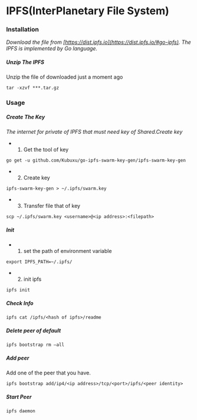 # IPFS(InterPlanetary File System)

### Installation
*Download the file from [https://dist.ipfs.io](https://dist.ipfs.io/#go-ipfs). The IPFS is implemented by Go language.*

##### Unzip The IPFS

Unzip the file of downloaded just a moment ago

```
tar -xzvf ***.tar.gz
```
### Usage

##### Create The Key 

*The internet for private of IPFS that must need key of Shared.Create key*  

*  1. Get the tool of key
```
go get -u github.com/Kubuxu/go-ipfs-swarm-key-gen/ipfs-swarm-key-gen
```

*  2. Create key  

```
ipfs-swarm-key-gen > ~/.ipfs/swarm.key
```

*  3. Transfer file that of key  

```
scp ~/.ipfs/swarm.key <username>@<ip address>:<filepath>
```

##### Init  

*  1. set the path of environment variable   
```
export IPFS_PATH=~/.ipfs/
```

*  2. init ipfs  
```
ipfs init
```

##### Check Info  
```
ipfs cat /ipfs/<hash of ipfs>/readme
```

##### Delete peer of default
```
ipfs bootstrap rm —all
```

##### Add peer  
Add one of the peer that you have.  
```
ipfs bootstrap add/ip4/<ip address>/tcp/<port>/ipfs/<peer identity>
```

##### Start Peer  
```
ipfs daemon
```
